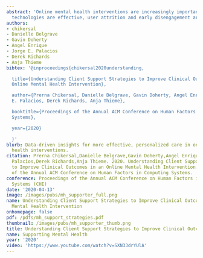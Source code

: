 ```yaml
---
abstract: 'Online mental health interventions are increasingly important in providing access to, and supporting the effectiveness of, mental health treatment. While these
  technologies are effective, user attrition and early disengagement are key challenges. Evidence suggests that integrating a human supporter into such services mitigates these challenges, however, it remains under-studied how supporter involvement benefits client outcomes, and how to maximize such effects. We present our analysis of 234,735 supporter messages to discover how different support strategies correlate with clinical outcomes. We describe our machine learning methods for: (i) clustering supporters based on client outcomes; (ii) extracting and analyzing linguistic features from supporter messages; and (iii) identifying context-specific patterns of support. Our findings indicate that concrete, positive and supportive feedback from supporters that reference social behaviors are strongly associated with better outcomes; and show how their importance varies dependent on different client situations. We discuss design implications for personalized support and supporter interfaces.'
authors:
- chikersal
- Danielle Belgrave
- Gavin Doherty
- Angel Enrique
- Jorge E. Palacios
- Derek Richards
- Anja Thieme
bibtex: '@inproceedings{chikersal2020understanding,

  title={Understanding Client Support Strategies to Improve Clinical Outcomes in an
  Online Mental Health Intervention},

  author={Prerna Chikersal, Danielle Belgrave, Gavin Doherty, Angel Enrique, Jorge
  E. Palacios, Derek Richards, Anja Thieme},

  booktitle={Proceedings of the Annual ACM Conference on Human Factors in Computing
  Systems},

  year={2020}

  }'
blurb: Data-driven insights for more effective, personalized care in online mental
  health interventions.
citation: Prerna Chikersal,Danielle Belgrave,Gavin Doherty,Angel Enrique,Jorge E.
  Palacios,Derek Richards,Anja Thieme. 2020. Understanding Client Support Strategies
  to Improve Clinical Outcomes in an Online Mental Health Intervention. Proceedings
  of the Annual ACM Conference on Human Factors in Computing Systems.
conference: Proceedings of the Annual ACM Conference on Human Factors in Computing
  Systems (CHI)
date: '2020-04-13'
image: /images/pubs/mh_supporter_full.png
name: Understanding Client Support Strategies to Improve Clinical Outcomes in an Online
  Mental Health Intervention
onhomepage: false
pdf: /pdfs/mh_support_strategies.pdf
thumbnail: /images/pubs/mh_supporter_thumb.png
title: Understanding Client Support Strategies to Improve Clinical Outcomes in an Online Mental Health Intervention
name: Supporting Mental Health
year: '2020'
video: 'https://www.youtube.com/watch?v=SXN33drYUlA'
---
```

